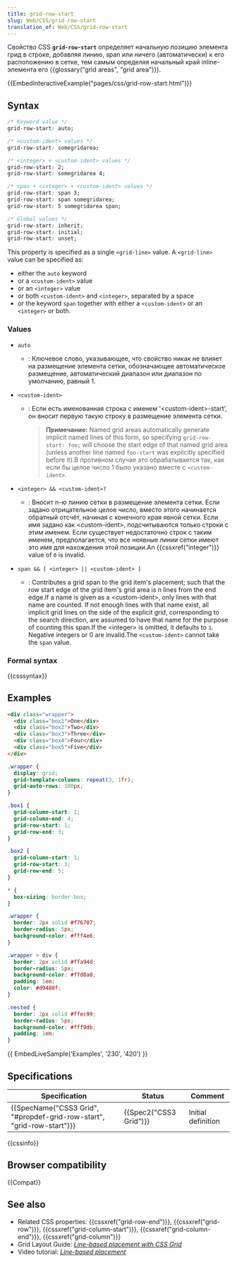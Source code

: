 ```yaml
---
title: grid-row-start
slug: Web/CSS/grid-row-start
translation_of: Web/CSS/grid-row-start
---
```


Свойство CSS **`grid-row-start`** определяет начальную позицию элемента грид в строке, добавляя линию, span или ничего (автоматически) к его расположению в сетке, тем самым определяя начальный край inline-элемента его {{glossary("grid areas", "grid area")}}.

{{EmbedInteractiveExample("pages/css/grid-row-start.html")}}

## Syntax

```css
/* Keyword value */
grid-row-start: auto;

/* <custom-ident> values */
grid-row-start: somegridarea;

/* <integer> + <custom-ident> values */
grid-row-start: 2;
grid-row-start: somegridarea 4;

/* span + <integer> + <custom-ident> values */
grid-row-start: span 3;
grid-row-start: span somegridarea;
grid-row-start: 5 somegridarea span;

/* Global values */
grid-row-start: inherit;
grid-row-start: initial;
grid-row-start: unset;
```

This property is specified as a single `<grid-line>` value. A `<grid-line>` value can be specified as:

- either the `auto` keyword
- or a `<custom-ident>` value
- or an `<integer>` value
- or both `<custom-ident>` and `<integer>`, separated by a space
- or the keyword `span` together with either a `<custom-ident>` or an `<integer>` or both.

### Values

- `auto`
  - : Ключевое слово, указывающее, что свойство никак не влияет на размещение элемента сетки, обозначающее автоматическое размещение, автоматический диапазон или диапазон по умолчанию, равный 1.
- `<custom-ident>`

  - : Если есть именованная строка с именем '\<custom-ident>-start', он вносит первую такую строку в размещение элемента сетки.

    > **Примечание:** Named grid areas automatically generate implicit named lines of this form, so specifying `grid-row-start: foo;` will choose the start edge of that named grid area (unless another line named `foo-start` was explicitly specified before it).В противном случае это обрабатывается так, как если бы целое число 1 было указано вместе с `<custom-ident>`.

- `<integer> && <custom-ident>?`
  - : Вносит n-ю линию сетки в размещение элемента сетки. Если задано отрицательное целое число, вместо этого начинается обратный отсчёт, начиная с конечного края явной сетки. Если имя задано как \<custom-ident>, подсчитываются только строки с этим именем. Если существует недостаточно строк с таким именем, предполагается, что все неявные линии сетки имеют это имя для нахождения этой позиции.An {{cssxref("integer")}} value of `0` is invalid.
- `span && [ <integer> || <custom-ident> ]`
  - : Contributes a grid span to the grid item's placement; such that the row start edge of the grid item's grid area is n lines from the end edge.If a name is given as a \<custom-ident>, only lines with that name are counted. If not enough lines with that name exist, all implicit grid lines on the side of the explicit grid, corresponding to the search direction, are assumed to have that name for the purpose of counting this span.If the \<integer> is omitted, it defaults to `1`. Negative integers or 0 are invalid.The `<custom-ident>` cannot take the `span` value.

### Formal syntax

{{csssyntax}}

## Examples

```html
<div class="wrapper">
  <div class="box1">One</div>
  <div class="box2">Two</div>
  <div class="box3">Three</div>
  <div class="box4">Four</div>
  <div class="box5">Five</div>
</div>
```

```css
.wrapper {
  display: grid;
  grid-template-columns: repeat(3, 1fr);
  grid-auto-rows: 100px;
}

.box1 {
  grid-column-start: 1;
  grid-column-end: 4;
  grid-row-start: 1;
  grid-row-end: 3;
}

.box2 {
  grid-column-start: 1;
  grid-row-start: 3;
  grid-row-end: 5;
}
```

```css hidden
* {
  box-sizing: border-box;
}

.wrapper {
  border: 2px solid #f76707;
  border-radius: 5px;
  background-color: #fff4e6;
}

.wrapper > div {
  border: 2px solid #ffa94d;
  border-radius: 5px;
  background-color: #ffd8a8;
  padding: 1em;
  color: #d9480f;
}

.nested {
  border: 2px solid #ffec99;
  border-radius: 5px;
  background-color: #fff9db;
  padding: 1em;
}
```

{{ EmbedLiveSample('Examples', '230', '420') }}

## Specifications

| Specification                                                          | Status                 | Comment            |
| ---------------------------------------------------------------------- | ---------------------- | ------------------ |
| {{SpecName("CSS3 Grid", "#propdef-grid-row-start", "grid-row-start")}} | {{Spec2("CSS3 Grid")}} | Initial definition |

{{cssinfo}}

## Browser compatibility

{{Compat}}

## See also

- Related CSS properties: {{cssxref("grid-row-end")}}, {{cssxref("grid-row")}}, {{cssxref("grid-column-start")}}, {{cssxref("grid-column-end")}}, {{cssxref("grid-column")}}
- Grid Layout Guide: _[Line-based placement with CSS Grid](/ru/docs/Web/CSS/CSS_Grid_Layout/Line-based_Placement_with_CSS_Grid)_
- Video tutorial: _[Line-based placement](http://gridbyexample.com/video/series-line-based-placement/)_
